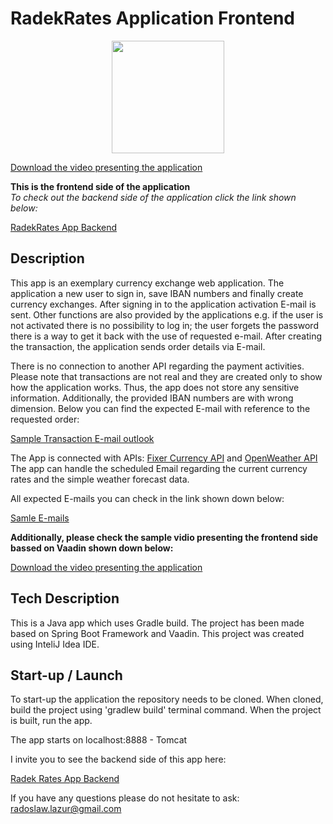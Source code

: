 # RadekRates Application Frontend</h1>

<p align="center">
  <img width="180" height="180" src="https://zapodaj.net/images/b3c5b34fde616.jpg">
</p> 

[Download the video presenting the application](https://drive.google.com/file/d/1BYT20JfRvlgHwPI5srQfXUWT55aEl93I/view) 

**This is the frontend side of the application**  
*To check out the backend side of the application click the link shown below:*  

[RadekRates App Backend](https://github.com/radoslaw-lazur/radekRatesBack)  
  
## Description

This app is an exemplary currency exchange web application. 
The application a new user to sign in, save IBAN numbers and finally create currency exchanges.
After signing in to the application activation E-mail is sent.
Other functions are also provided by the applications e.g. 
if the user is not activated there is no possibility to log in; 
the user forgets the password there is a way to get it back with the use of requested e-mail.
After creating the transaction, the application sends order details via E-mail.

There is no connection to another API regarding the payment activities.
Please note that transactions are not real and they are created only to show how the application works. 
Thus, the app does not store any sensitive information.
Additionally, the provided IBAN numbers are with wrong dimension. 
Below you can find the expected E-mail with reference to the requested order:  

[Sample Transaction E-mail outlook](https://zapodaj.net/images/4cd9d4dc3351a.png)  

The App is connected with APIs: [Fixer Currency API](https://fixer.io/) and [OpenWeather API](https://openweathermap.org/)  
The app can handle the scheduled Email regarding the current currency rates and the simple weather forecast data. 

All expected E-mails you can check in the link shown down below:  

[Samle E-mails](https://drive.google.com/drive/folders/1sqPugOzT309ssavN9kkeoHJs7UUYCZeu?usp=sharing)

**Additionally, please check the sample vidio presenting the frontend side bassed on Vaadin shown down below:**

[Download the video presenting the application](https://drive.google.com/file/d/1BYT20JfRvlgHwPI5srQfXUWT55aEl93I/view)

## Tech Description

This is a Java app which uses Gradle build. The project has been made based on Spring Boot Framework and Vaadin. 
This project was created using InteliJ Idea IDE.

## Start-up / Launch

To start-up the application the repository needs to be cloned. When cloned, build the project using 'gradlew build' terminal command. 
When the project is built, run the app.

The app starts on localhost:8888 - Tomcat 

I invite you to see the backend side of this app here: 

[Radek Rates App Backend](https://github.com/radoslaw-lazur/radekRatesBack)  

If you have any questions please do not hesitate to ask: radoslaw.lazur@gmail.com
